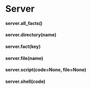 # Server


#### server.all_facts()


#### server.directory(name)


#### server.fact(key)


#### server.file(name)


#### server.script(code=None, file=None)


#### server.shell(code)
